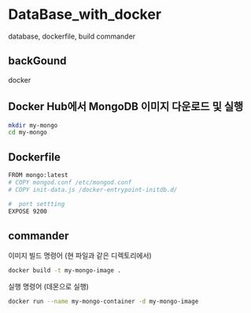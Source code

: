 # DataBase_with_docker
database, dockerfile, build commander

## backGound
docker
## Docker Hub에서 MongoDB 이미지 다운로드 및 실행
```bash
mkdir my-mongo
cd my-mongo

```
## Dockerfile
```bash
FROM mongo:latest
# COPY mongod.conf /etc/mongod.conf
# COPY init-data.js /docker-entrypoint-initdb.d/

#  port settting
EXPOSE 9200
```

## commander
이미지 빌드 명령어 (현 파일과 같은 디렉토리에서)
```bash
docker build -t my-mongo-image .
```

실행 명령어 (데몬으로 실행)
```bash
docker run --name my-mongo-container -d my-mongo-image
```

